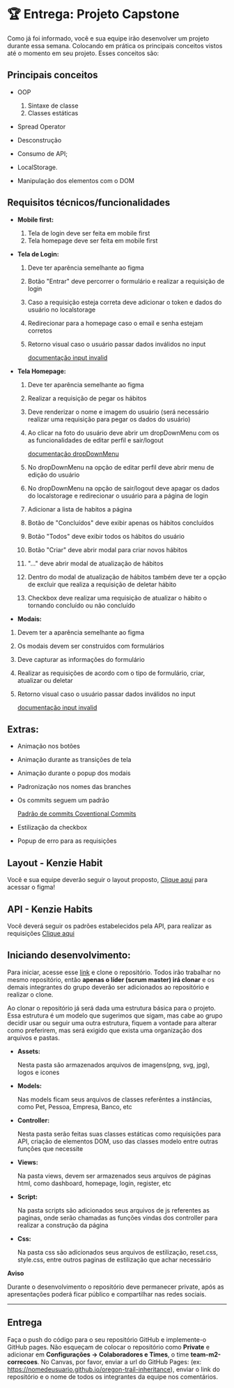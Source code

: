 # 🏆 Entrega: Projeto Capstone

Como já foi informado, você e sua equipe irão desenvolver um projeto durante essa semana. Colocando em prática os principais conceitos vistos até o momento em seu projeto. Esses conceitos são:

## Principais conceitos

- OOP

  1.  Sintaxe de classe
  2.  Classes estáticas

- Spread Operator
- Desconstrução
- Consumo de API;
- LocalStorage.
- Manipulação dos elementos com o DOM

## Requisitos técnicos/funcionalidades

- **Mobile first:**

  1.  Tela de login deve ser feita em mobile first
  2.  Tela homepage deve ser feita em mobile first

- **Tela de Login:**

  1.  Deve ter aparência semelhante ao figma
  2.  Botão "Entrar" deve percorrer o formulário e realizar a requisição de login
  3.  Caso a requisição esteja correta deve adicionar o token e dados do usuário no localstorage
  4.  Redirecionar para a homepage caso o email e senha estejam corretos
  5.  Retorno visual caso o usuário passar dados inválidos no input

      [documentação input invalid](https://developer.mozilla.org/en-US/docs/Web/CSS/:invalid)

- **Tela Homepage:**

  1.  Deve ter aparência semelhante ao figma
  2.  Realizar a requisição de pegar os hábitos
  3.  Deve renderizar o nome e imagem do usuário (será necessário realizar uma requisição para pegar os dados do usuário)
  4.  Ao clicar na foto do usuário deve abrir um dropDownMenu com os as funcionalidades de editar perfil e sair/logout

      [documentação dropDownMenu](https://www.w3schools.com/css/css_dropdowns.asp)

  5.  No dropDownMenu na opção de editar perfil deve abrir menu de edição do usuário
  6.  No dropDownMenu na opção de sair/logout deve apagar os dados do localstorage e redirecionar o usuário para a página de login
  7.  Adicionar a lista de habitos a página
  8.  Botão de "Concluídos" deve exibir apenas os hábitos concluídos
  9.  Botão "Todos" deve exibir todos os hábitos do usuário
  10. Botão "Criar" deve abrir modal para criar novos hábitos

  11. "..." deve abrir modal de atualização de hábitos

  12. Dentro do modal de atualização de hábitos também deve ter a opção de excluir que realiza a requisição de deletar hábito

  13. Checkbox deve realizar uma requisição de atualizar o hábito o tornando concluído ou não concluído

- **Modais:**

1.  Devem ter a aparência semelhante ao figma
2.  Os modais devem ser construídos com formulários
3.  Deve capturar as informações do formulário
4.  Realizar as requisições de acordo com o tipo de formulário, criar, atualizar ou deletar
5.  Retorno visual caso o usuário passar dados inválidos no input

    [documentação input invalid](https://developer.mozilla.org/en-US/docs/Web/CSS/:invalid)

## Extras:

- Animação nos botões
- Animação durante as transições de tela
- Animação durante o popup dos modais
- Padronização nos nomes das branches
- Os commits seguem um padrão

  [Padrão de commits Coventional Commits](https://www.conventio-nalcommits.org/pt-br/v1.0.0/)

- Estilização da checkbox
- Popup de erro para as requisições

## Layout - Kenzie Habit

Você e sua equipe deverão seguir o layout proposto, [Clique aqui](https://www.figma.com/file/3hcoHtXlfxGQjUhd4tb6G8/M2-CAPSTONE?node-id=2%3A232) para acessar o figma!

## API - Kenzie Habits

Você deverá seguir os padrões estabelecidos pela API, para realizar as requisições [Clique aqui](https://kenzie-academy-brasil-developers.github.io/habits-kenzie-doc/)

## Iniciando desenvolvimento:

Para iniciar, acesse esse [link](https://classroom.github.com/a/jQYkT2AH) e clone o repositório. Todos irão trabalhar no mesmo repositório, então **apenas o líder (scrum master) irá clonar** e os demais integrantes do grupo deverão ser adicionados ao repositório e realizar o clone.

Ao clonar o repositório já será dada uma estrutura básica para o projeto. Essa estrutura é um modelo que sugerimos que sigam, mas cabe ao grupo decidir usar ou seguir uma outra estrutura, fiquem a vontade para alterar como preferirem, mas será exigido que exista uma organização dos arquivos e pastas.

- **Assets:**

  Nesta pasta são armazenados arquivos de imagens(png, svg, jpg), logos e icones

- **Models:**

  Nas models ficam seus arquivos de classes referêntes a instâncias, como Pet, Pessoa, Empresa, Banco, etc

- **Controller:**

  Nesta pasta serão feitas suas classes estáticas como requisições para API, criação de elementos DOM, uso das classes modelo entre outras funções que necessite

- **Views:**

  Na pasta views, devem ser armazenados seus arquivos de páginas html, como dashboard, homepage, login, register, etc

- **Script:**

  Na pasta scripts são adicionados seus arquivos de js referentes as paginas, onde serão chamadas as funções vindas dos controller para realizar a construção da página

- **Css:**

  Na pasta css são adicionados seus arquivos de estilização, reset.css, style.css, entre outros paginas de estilização que achar necessário

**Aviso**


Durante o desenvolvimento o repositório deve permanecer private, após as apresentações poderá ficar público e compartilhar nas redes sociais.

---

## Entrega

Faça o push do código para o seu repositório GitHub e implemente-o GitHub pages. Não esqueçam de colocar o repositório como **Private** e adicionar em **Configurações -> Colaboradores e Times**, o time **team-m2-correcoes**. No Canvas, por favor, enviar a url do GitHub Pages: (ex: https://nomedeusuario.github.io/oregon-trail-inheritance), enviar o link do repositório e o nome de todos os integrantes da equipe nos comentários.
